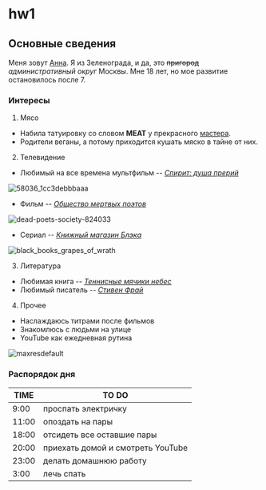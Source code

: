 # hw1

## Основные сведения

Меня зовут [Анна](/https://vk.com/wfl_annushka). Я из Зеленограда, и да, это ~~пригород~~ *административный округ* Москвы. Мне 18 лет, но мое развитие остановилось после 7. 

### Интересы

1. Мясо
  - Набила татуировку со словом **MEAT** у прекрасного [мастера](/https://vk.com/hainttoo "веган и феминистка").
  - Родители веганы, а потому приходится кушать мяско в тайне от них. 
2. Телевидение
  - Любимый на все времена мультфильм -- [*Спирит: душа прерий*](/https://en.wikipedia.org/wiki/Spirit:_Stallion_of_the_Cimarron "masterpiece")
  
![58036_1cc3debbbaaa](https://user-images.githubusercontent.com/35367037/35472023-8a1e8c06-0378-11e8-845f-d26d7e1ee9c5.jpg)
  
  - Фильм -- [*Общество мертвых поэтов*](/https://en.wikipedia.org/wiki/Dead_Poets_Society "CAPTAIN, MY CAPTAIN")
  
![dead-poets-society-824033](https://user-images.githubusercontent.com/35367037/35472139-7d004e86-037a-11e8-8525-33ef120523ae.jpg)

  - Сериал -- [*Книжный магазин Блэка*](/https://en.wikipedia.org/wiki/Black_Books "perfect")
  
 ![black_books_grapes_of_wrath](https://user-images.githubusercontent.com/35367037/35472196-e048235a-037b-11e8-898d-8202f65b88ff.jpg)

3. Литература 
  - Любимая книга -- [*Теннисные мячики небес*](/https://en.wikipedia.org/wiki/The_Stars%27_Tennis_Balls "modern Monte Cristo")
  - Любимый писатель -- [*Стивен Фрай*](/https://en.wikipedia.org/wiki/Stephen_Fry "bid old fart") 

4. Прочее
  - Наслаждаюсь титрами после фильмов
  - Знакомлюсь с людьми на улице
  - YouTube как ежедневная рутина 
  
  ![maxresdefault](https://user-images.githubusercontent.com/35367037/35472286-925f18cc-037d-11e8-88e1-34dfefbf40a1.jpg)
  
  ### Распорядок дня
| TIME | TO DO |
| --- | --- |
| 9:00 | проспать электричку |
| 11:00 | опоздать на пары |
| 18:00 | отсидеть все оставшие пары |
| 20:00 | приехать домой и смотреть YouTube |
| 23:00 | делать домашнюю работу |
| 3:00 | лечь спать |
